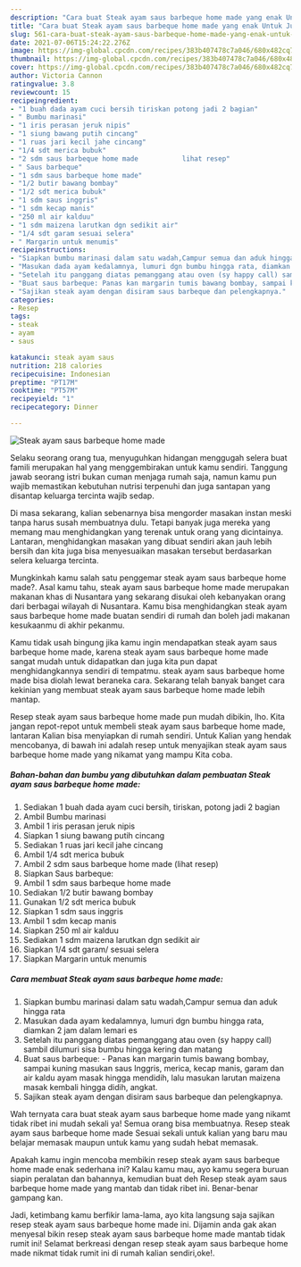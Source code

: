 ```yaml
---
description: "Cara buat Steak ayam saus barbeque home made yang enak Untuk Jualan"
title: "Cara buat Steak ayam saus barbeque home made yang enak Untuk Jualan"
slug: 561-cara-buat-steak-ayam-saus-barbeque-home-made-yang-enak-untuk-jualan
date: 2021-07-06T15:24:22.276Z
image: https://img-global.cpcdn.com/recipes/383b407478c7a046/680x482cq70/steak-ayam-saus-barbeque-home-made-foto-resep-utama.jpg
thumbnail: https://img-global.cpcdn.com/recipes/383b407478c7a046/680x482cq70/steak-ayam-saus-barbeque-home-made-foto-resep-utama.jpg
cover: https://img-global.cpcdn.com/recipes/383b407478c7a046/680x482cq70/steak-ayam-saus-barbeque-home-made-foto-resep-utama.jpg
author: Victoria Cannon
ratingvalue: 3.8
reviewcount: 15
recipeingredient:
- "1 buah dada ayam cuci bersih tiriskan potong jadi 2 bagian"
- " Bumbu marinasi"
- "1 iris perasan jeruk nipis"
- "1 siung bawang putih cincang"
- "1 ruas jari kecil jahe cincang"
- "1/4 sdt merica bubuk"
- "2 sdm saus barbeque home made           lihat resep"
- " Saus barbeque"
- "1 sdm saus barbeque home made"
- "1/2 butir bawang bombay"
- "1/2 sdt merica bubuk"
- "1 sdm saus inggris"
- "1 sdm kecap manis"
- "250 ml air kalduu"
- "1 sdm maizena larutkan dgn sedikit air"
- "1/4 sdt garam sesuai selera"
- " Margarin untuk menumis"
recipeinstructions:
- "Siapkan bumbu marinasi dalam satu wadah,Campur semua dan aduk hingga rata"
- "Masukan dada ayam kedalamnya, lumuri dgn bumbu hingga rata, diamkan 2 jam dalam lemari es"
- "Setelah itu panggang diatas pemanggang atau oven (sy happy call) sambil dilumuri sisa bumbu hingga kering dan matang"
- "Buat saus barbeque: Panas kan margarin tumis bawang bombay, sampai kuning masukan saus Inggris, merica, kecap manis, garam dan air kaldu ayam masak hingga mendidih, lalu masukan larutan maizena masak kembali hingga didih, angkat."
- "Sajikan steak ayam dengan disiram saus barbeque dan pelengkapnya."
categories:
- Resep
tags:
- steak
- ayam
- saus

katakunci: steak ayam saus 
nutrition: 218 calories
recipecuisine: Indonesian
preptime: "PT17M"
cooktime: "PT57M"
recipeyield: "1"
recipecategory: Dinner

---
```



![Steak ayam saus barbeque home made](https://img-global.cpcdn.com/recipes/383b407478c7a046/680x482cq70/steak-ayam-saus-barbeque-home-made-foto-resep-utama.jpg)

Selaku seorang orang tua, menyuguhkan hidangan menggugah selera buat famili merupakan hal yang menggembirakan untuk kamu sendiri. Tanggung jawab seorang istri bukan cuman menjaga rumah saja, namun kamu pun wajib memastikan kebutuhan nutrisi terpenuhi dan juga santapan yang disantap keluarga tercinta wajib sedap.

Di masa  sekarang, kalian sebenarnya bisa mengorder masakan instan meski tanpa harus susah membuatnya dulu. Tetapi banyak juga mereka yang memang mau menghidangkan yang terenak untuk orang yang dicintainya. Lantaran, menghidangkan masakan yang dibuat sendiri akan jauh lebih bersih dan kita juga bisa menyesuaikan masakan tersebut berdasarkan selera keluarga tercinta. 



Mungkinkah kamu salah satu penggemar steak ayam saus barbeque home made?. Asal kamu tahu, steak ayam saus barbeque home made merupakan makanan khas di Nusantara yang sekarang disukai oleh kebanyakan orang dari berbagai wilayah di Nusantara. Kamu bisa menghidangkan steak ayam saus barbeque home made buatan sendiri di rumah dan boleh jadi makanan kesukaanmu di akhir pekanmu.

Kamu tidak usah bingung jika kamu ingin mendapatkan steak ayam saus barbeque home made, karena steak ayam saus barbeque home made sangat mudah untuk didapatkan dan juga kita pun dapat menghidangkannya sendiri di tempatmu. steak ayam saus barbeque home made bisa diolah lewat beraneka cara. Sekarang telah banyak banget cara kekinian yang membuat steak ayam saus barbeque home made lebih mantap.

Resep steak ayam saus barbeque home made pun mudah dibikin, lho. Kita jangan repot-repot untuk membeli steak ayam saus barbeque home made, lantaran Kalian bisa menyiapkan di rumah sendiri. Untuk Kalian yang hendak mencobanya, di bawah ini adalah resep untuk menyajikan steak ayam saus barbeque home made yang nikamat yang mampu Kita coba.

<!--inarticleads1-->

##### Bahan-bahan dan bumbu yang dibutuhkan dalam pembuatan Steak ayam saus barbeque home made:

1. Sediakan 1 buah dada ayam cuci bersih, tiriskan, potong jadi 2 bagian
1. Ambil  Bumbu marinasi
1. Ambil 1 iris perasan jeruk nipis
1. Siapkan 1 siung bawang putih cincang
1. Sediakan 1 ruas jari kecil jahe cincang
1. Ambil 1/4 sdt merica bubuk
1. Ambil 2 sdm saus barbeque home made           (lihat resep)
1. Siapkan  Saus barbeque:
1. Ambil 1 sdm saus barbeque home made
1. Sediakan 1/2 butir bawang bombay
1. Gunakan 1/2 sdt merica bubuk
1. Siapkan 1 sdm saus inggris
1. Ambil 1 sdm kecap manis
1. Siapkan 250 ml air kalduu
1. Sediakan 1 sdm maizena larutkan dgn sedikit air
1. Siapkan 1/4 sdt garam/ sesuai selera
1. Siapkan  Margarin untuk menumis




<!--inarticleads2-->

##### Cara membuat Steak ayam saus barbeque home made:

1. Siapkan bumbu marinasi dalam satu wadah,Campur semua dan aduk hingga rata
1. Masukan dada ayam kedalamnya, lumuri dgn bumbu hingga rata, diamkan 2 jam dalam lemari es
1. Setelah itu panggang diatas pemanggang atau oven (sy happy call) sambil dilumuri sisa bumbu hingga kering dan matang
1. Buat saus barbeque: - Panas kan margarin tumis bawang bombay, sampai kuning masukan saus Inggris, merica, kecap manis, garam dan air kaldu ayam masak hingga mendidih, lalu masukan larutan maizena masak kembali hingga didih, angkat.
1. Sajikan steak ayam dengan disiram saus barbeque dan pelengkapnya.




Wah ternyata cara buat steak ayam saus barbeque home made yang nikamt tidak ribet ini mudah sekali ya! Semua orang bisa membuatnya. Resep steak ayam saus barbeque home made Sesuai sekali untuk kalian yang baru mau belajar memasak maupun untuk kamu yang sudah hebat memasak.

Apakah kamu ingin mencoba membikin resep steak ayam saus barbeque home made enak sederhana ini? Kalau kamu mau, ayo kamu segera buruan siapin peralatan dan bahannya, kemudian buat deh Resep steak ayam saus barbeque home made yang mantab dan tidak ribet ini. Benar-benar gampang kan. 

Jadi, ketimbang kamu berfikir lama-lama, ayo kita langsung saja sajikan resep steak ayam saus barbeque home made ini. Dijamin anda gak akan menyesal bikin resep steak ayam saus barbeque home made mantab tidak rumit ini! Selamat berkreasi dengan resep steak ayam saus barbeque home made nikmat tidak rumit ini di rumah kalian sendiri,oke!.

